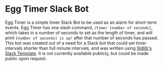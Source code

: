 # Egg Timer Slack Bot

Egg Timer is a simple timer Slack Bot to be used as an alarm for short-term events. Egg Timer has one slash command, `/timer [number of seconds]`, which takes in a number of seconds to set as the length of timer, and will print `[number of seconds] is up!` after that number of seconds has passed. This bot was created out of a need for a Slack bot that could set timer intervals shorter than full minute intervals, and was written using [Stdlib's Slack Template](https://github.com/stdlib/utils.templates/tree/master/templates/slack/_files). It is not currently available publicly, but could be made public upon request.
